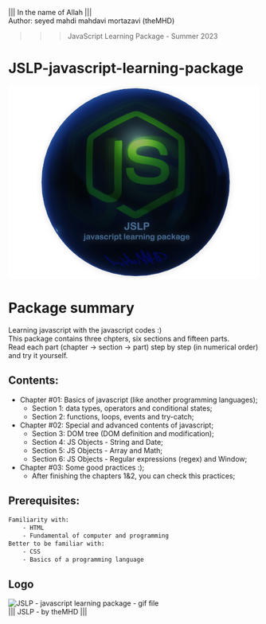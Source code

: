 ﻿||| In the name of Allah ||| <br/>
Author:  seyed mahdi mahdavi mortazavi (theMHD)
>>> JavaScript Learning Package - Summer 2023

# JSLP-javascript-learning-package
![JSLP - javascript learning package - png file](Logo/JSLPlogo.png)

# Package summary
Learning javascript with the javascript codes :) <br />
This package contains three chpters, six sections and fifteen parts. <br />
Read each part (chapter -> section -> part) step by step (in numerical order) and try it yourself.

## Contents:
- Chapter #01: Basics of javascript (like another programming languages);
  - Section 1: data types, operators and conditional states;
  - Section 2: functions, loops, events and try-catch;
- Chapter #02: Special and advanced contents of javascript;
  - Section 3: DOM tree (DOM definition and modification);
  - Section 4: JS Objects - String and Date;
  - Section 5: JS Objects - Array and Math;
  - Section 6: JS Objects - Regular expressions (regex) and Window;
- Chapter #03: Some good practices :);
  - After finishing the chapters 1&2, you can check this practices;

## Prerequisites:
    Familiarity with:
        - HTML
        - Fundamental of computer and programming
    Better to be familiar with:
        - CSS
        - Basics of a programming language

## Logo
![JSLP - javascript learning package - gif file](Logo/JSLPlogo.gif) <br />
||| JSLP - by theMHD |||
